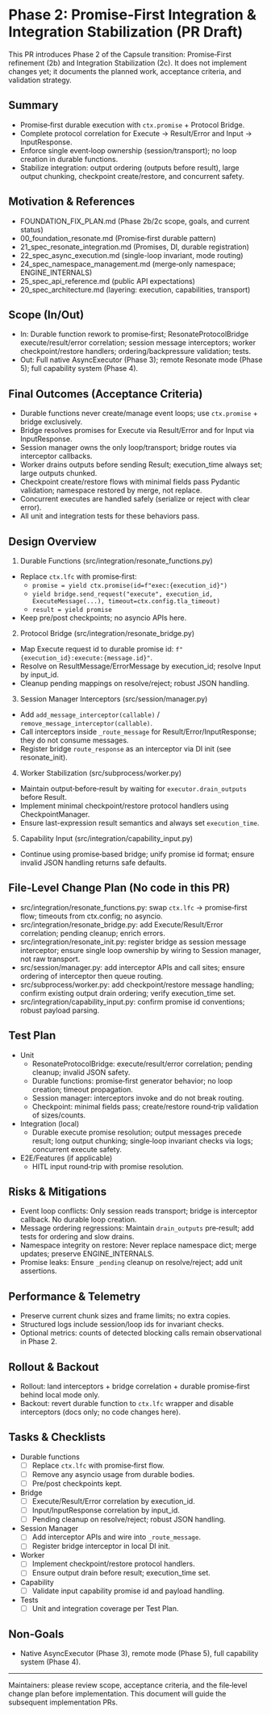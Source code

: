 # Phase 2: Promise‑First Integration & Integration Stabilization (PR Draft)

This PR introduces Phase 2 of the Capsule transition: Promise‑First refinement (2b) and Integration Stabilization (2c). It does not implement changes yet; it documents the planned work, acceptance criteria, and validation strategy.

## Summary
- Promise‑first durable execution with `ctx.promise` + Protocol Bridge.
- Complete protocol correlation for Execute → Result/Error and Input → InputResponse.
- Enforce single event‑loop ownership (session/transport); no loop creation in durable functions.
- Stabilize integration: output ordering (outputs before result), large output chunking, checkpoint create/restore, and concurrent safety.

## Motivation & References
- FOUNDATION_FIX_PLAN.md (Phase 2b/2c scope, goals, and current status)
- 00_foundation_resonate.md (Promise‑first durable pattern)
- 21_spec_resonate_integration.md (Promises, DI, durable registration)
- 22_spec_async_execution.md (single-loop invariant, mode routing)
- 24_spec_namespace_management.md (merge‑only namespace; ENGINE_INTERNALS)
- 25_spec_api_reference.md (public API expectations)
- 20_spec_architecture.md (layering: execution, capabilities, transport)

## Scope (In/Out)
- In: Durable function rework to promise‑first; ResonateProtocolBridge execute/result/error correlation; session message interceptors; worker checkpoint/restore handlers; ordering/backpressure validation; tests.
- Out: Full native AsyncExecutor (Phase 3); remote Resonate mode (Phase 5); full capability system (Phase 4).

## Final Outcomes (Acceptance Criteria)
- Durable functions never create/manage event loops; use `ctx.promise` + bridge exclusively.
- Bridge resolves promises for Execute via Result/Error and for Input via InputResponse.
- Session manager owns the only loop/transport; bridge routes via interceptor callbacks.
- Worker drains outputs before sending Result; execution_time always set; large outputs chunked.
- Checkpoint create/restore flows with minimal fields pass Pydantic validation; namespace restored by merge, not replace.
- Concurrent executes are handled safely (serialize or reject with clear error).
- All unit and integration tests for these behaviors pass.

## Design Overview
1) Durable Functions (src/integration/resonate_functions.py)
- Replace `ctx.lfc` with promise‑first:
  - `promise = yield ctx.promise(id=f"exec:{execution_id}")`
  - `yield bridge.send_request("execute", execution_id, ExecuteMessage(...), timeout=ctx.config.tla_timeout)`
  - `result = yield promise`
- Keep pre/post checkpoints; no asyncio APIs here.

2) Protocol Bridge (src/integration/resonate_bridge.py)
- Map Execute request id to durable promise id: `f"{execution_id}:execute:{message.id}"`.
- Resolve on ResultMessage/ErrorMessage by execution_id; resolve Input by input_id.
- Cleanup pending mappings on resolve/reject; robust JSON handling.

3) Session Manager Interceptors (src/session/manager.py)
- Add `add_message_interceptor(callable)` / `remove_message_interceptor(callable)`.
- Call interceptors inside `_route_message` for Result/Error/InputResponse; they do not consume messages.
- Register bridge `route_response` as an interceptor via DI init (see resonate_init).

4) Worker Stabilization (src/subprocess/worker.py)
- Maintain output‑before‑result by waiting for `executor.drain_outputs` before Result.
- Implement minimal checkpoint/restore protocol handlers using CheckpointManager.
- Ensure last-expression result semantics and always set `execution_time`.

5) Capability Input (src/integration/capability_input.py)
- Continue using promise‑based bridge; unify promise id format; ensure invalid JSON handling returns safe defaults.

## File‑Level Change Plan (No code in this PR)
- src/integration/resonate_functions.py: swap `ctx.lfc` → promise‑first flow; timeouts from ctx.config; no asyncio.
- src/integration/resonate_bridge.py: add Execute/Result/Error correlation; pending cleanup; enrich errors.
- src/integration/resonate_init.py: register bridge as session message interceptor; ensure single loop ownership by wiring to Session manager, not raw transport.
- src/session/manager.py: add interceptor APIs and call sites; ensure ordering of interceptor then queue routing.
- src/subprocess/worker.py: add checkpoint/restore message handling; confirm existing output drain ordering; verify execution_time set.
- src/integration/capability_input.py: confirm promise id conventions; robust payload parsing.

## Test Plan
- Unit
  - ResonateProtocolBridge: execute/result/error correlation; pending cleanup; invalid JSON safety.
  - Durable functions: promise‑first generator behavior; no loop creation; timeout propagation.
  - Session manager: interceptors invoke and do not break routing.
  - Checkpoint: minimal fields pass; create/restore round‑trip validation of sizes/counts.
- Integration (local)
  - Durable execute promise resolution; output messages precede result; long output chunking; single‑loop invariant checks via logs; concurrent execute safety.
- E2E/Features (if applicable)
  - HITL input round‑trip with promise resolution.

## Risks & Mitigations
- Event loop conflicts: Only session reads transport; bridge is interceptor callback. No durable loop creation.
- Message ordering regressions: Maintain `drain_outputs` pre‑result; add tests for ordering and slow drains.
- Namespace integrity on restore: Never replace namespace dict; merge updates; preserve ENGINE_INTERNALS.
- Promise leaks: Ensure `_pending` cleanup on resolve/reject; add unit assertions.

## Performance & Telemetry
- Preserve current chunk sizes and frame limits; no extra copies.
- Structured logs include session/loop ids for invariant checks.
- Optional metrics: counts of detected blocking calls remain observational in Phase 2.

## Rollout & Backout
- Rollout: land interceptors + bridge correlation + durable promise‑first behind local mode only.
- Backout: revert durable function to `ctx.lfc` wrapper and disable interceptors (docs only; no code changes here).

## Tasks & Checklists
- Durable functions
  - [ ] Replace `ctx.lfc` with promise‑first flow.
  - [ ] Remove any asyncio usage from durable bodies.
  - [ ] Pre/post checkpoints kept.
- Bridge
  - [ ] Execute/Result/Error correlation by execution_id.
  - [ ] Input/InputResponse correlation by input_id.
  - [ ] Pending cleanup on resolve/reject; robust JSON handling.
- Session Manager
  - [ ] Add interceptor APIs and wire into `_route_message`.
  - [ ] Register bridge interceptor in local DI init.
- Worker
  - [ ] Implement checkpoint/restore protocol handlers.
  - [ ] Ensure output drain before result; execution_time set.
- Capability
  - [ ] Validate input capability promise id and payload handling.
- Tests
  - [ ] Unit and integration coverage per Test Plan.

## Non‑Goals
- Native AsyncExecutor (Phase 3), remote mode (Phase 5), full capability system (Phase 4).

---

Maintainers: please review scope, acceptance criteria, and the file‑level change plan before implementation. This document will guide the subsequent implementation PRs.

